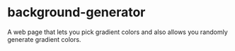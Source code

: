# background-generator
A web page that lets you pick gradient  colors and also allows you randomly generate gradient colors.
